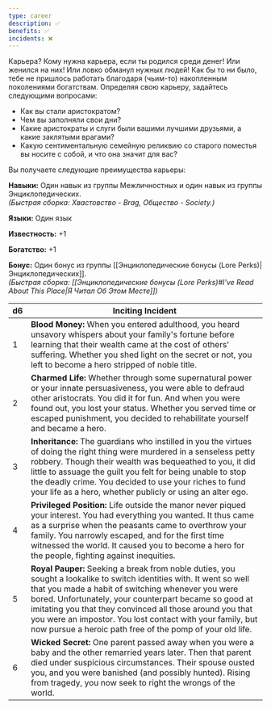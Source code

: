 ```yaml
---
type: career
description: ✅
benefits: ✅
incidents: ❌
---
```

Карьера? Кому нужна карьера, если ты родился среди денег! Или женился на них! Или ловко обманул нужных людей! Как бы то ни было, тебе не пришлось работать благодаря (чьим-то) накопленным поколениями богатствам. Определяя свою карьеру, задайтесь следующими вопросами:

- Как вы стали аристократом?    
- Чем вы заполняли свои дни?    
- Какие аристократы и слуги были вашими лучшими друзьями, а какие заклятыми врагами?    
- Какую сентиментальную семейную реликвию со старого поместья вы носите с собой, и что она значит для вас?

Вы получаете следующие преимущества карьеры:

**Навыки:** Один навык из группы Межличностных и один навык из группы Энциклопедических.  
_(Быстрая сборка: Хвастовство - Brag, Общество - Society.)_

**Языки:** Один язык

**Известность:** +1

**Богатство:** +1

**Бонус:** Один бонус из группы [[Энциклопедические бонусы (Lore Perks)|Энциклопедических]].  
_(Быстрая сборка: [[Энциклопедические бонусы (Lore Perks)#I've Read About This Place\|Я Читал Об Этом Месте]])_

| d6  | Inciting Incident                                                                                                                                                                                                                                                                                                                                                                                                         |
| --- | ------------------------------------------------------------------------------------------------------------------------------------------------------------------------------------------------------------------------------------------------------------------------------------------------------------------------------------------------------------------------------------------------------------------------- |
| 1   | **Blood Money:** When you entered adulthood, you heard unsavory whispers about your family's fortune before learning that their wealth came at the cost of others' suffering. Whether you shed light on the secret or not, you left to become a hero stripped of noble title.                                                                                                                                             |
| 2   | **Charmed Life:** Whether through some supernatural power or your innate persuasiveness, you were able to defraud other aristocrats. You did it for fun. And when you were found out, you lost your status. Whether you served time or escaped punishment, you decided to rehabilitate yourself and became a hero.                                                                                                        |
| 3   | **Inheritance:** The guardians who instilled in you the virtues of doing the right thing were murdered in a senseless petty robbery. Though their wealth was bequeathed to you, it did little to assuage the guilt you felt for being unable to stop the deadly crime. You decided to use your riches to fund your life as a hero, whether publicly or using an alter ego.                                                |
| 4   | **Privileged Position:** Life outside the manor never piqued your interest. You had everything you wanted. It thus came as a surprise when the peasants came to overthrow your family. You narrowly escaped, and for the first time witnessed the world. It caused you to become a hero for the people, fighting against inequities.                                                                                      |
| 5   | **Royal Pauper:** Seeking a break from noble duties, you sought a lookalike to switch identities with. It went so well that you made a habit of switching whenever you were bored. Unfortunately, your counterpart became so good at imitating you that they convinced all those around you that you were an impostor. You lost contact with your family, but now pursue a heroic path free of the pomp of your old life. |
| 6   | **Wicked Secret:** One parent passed away when you were a baby and the other remarried years later. Then that parent died under suspicious circumstances. Their spouse ousted you, and you were banished (and possibly hunted). Rising from tragedy, you now seek to right the wrongs of the world.                                                                                                                       |

